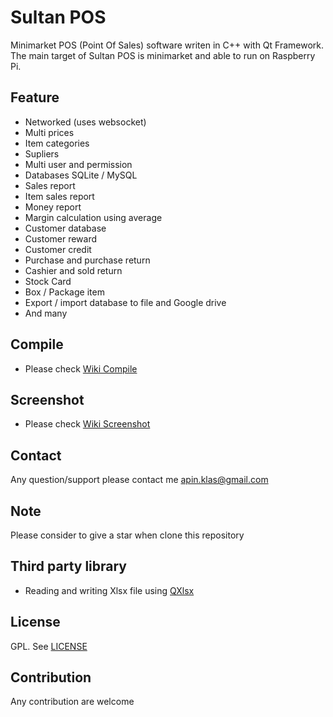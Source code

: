 # Sultan POS
Minimarket POS (Point Of Sales) software writen in C++ with Qt Framework. The main target of Sultan POS is minimarket and able to run on Raspberry Pi.

## Feature
* Networked (uses websocket)
* Multi prices
* Item categories
* Supliers
* Multi user and permission
* Databases SQLite / MySQL
* Sales report
* Item sales report
* Money report
* Margin calculation using average
* Customer database
* Customer reward
* Customer credit
* Purchase and purchase return
* Cashier and sold return
* Stock Card
* Box / Package item
* Export / import database to file and Google drive
* And many

## Compile
* Please check [Wiki Compile](https://github.com/apinprastya/sultan/wiki/Compile)

## Screenshot
* Please check [Wiki Screenshot](https://github.com/apinprastya/sultan/wiki/Screenshot)

## Contact
Any question/support please contact me apin.klas@gmail.com

## Note
Please consider to give a star when clone this repository

## Third party library
* Reading and writing Xlsx file using [QXlsx](https://github.com/QtExcel/QXlsx)

## License
GPL. See [LICENSE](https://github.com/apinprastya/sultan/blob/master/LICENSE)

## Contribution
Any contribution are welcome
